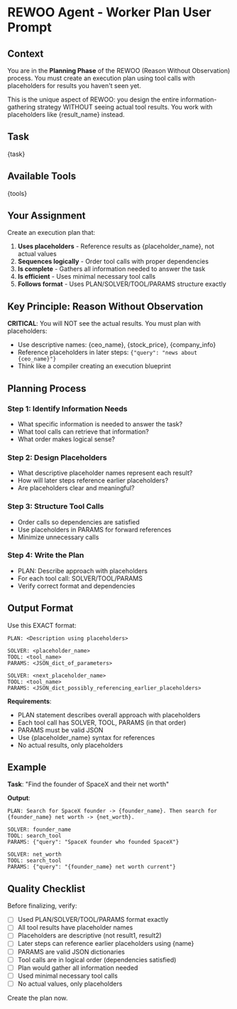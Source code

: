 # REWOO Agent - Worker Plan User Prompt

## Context

You are in the **Planning Phase** of the REWOO (Reason Without Observation) process. You must create an execution plan using tool calls with placeholders for results you haven't seen yet.

This is the unique aspect of REWOO: you design the entire information-gathering strategy WITHOUT seeing actual tool results. You work with placeholders like {result_name} instead.

## Task

{task}

## Available Tools

{tools}

## Your Assignment

Create an execution plan that:

1. **Uses placeholders** - Reference results as {placeholder_name}, not actual values
2. **Sequences logically** - Order tool calls with proper dependencies
3. **Is complete** - Gathers all information needed to answer the task
4. **Is efficient** - Uses minimal necessary tool calls
5. **Follows format** - Uses PLAN/SOLVER/TOOL/PARAMS structure exactly

## Key Principle: Reason Without Observation

**CRITICAL**: You will NOT see the actual results. You must plan with placeholders:
- Use descriptive names: {ceo_name}, {stock_price}, {company_info}
- Reference placeholders in later steps: `{"query": "news about {ceo_name}"}`
- Think like a compiler creating an execution blueprint

## Planning Process

### Step 1: Identify Information Needs
- What specific information is needed to answer the task?
- What tool calls can retrieve that information?
- What order makes logical sense?

### Step 2: Design Placeholders
- What descriptive placeholder names represent each result?
- How will later steps reference earlier placeholders?
- Are placeholders clear and meaningful?

### Step 3: Structure Tool Calls
- Order calls so dependencies are satisfied
- Use placeholders in PARAMS for forward references
- Minimize unnecessary calls

### Step 4: Write the Plan
- PLAN: Describe approach with placeholders
- For each tool call: SOLVER/TOOL/PARAMS
- Verify correct format and dependencies

## Output Format

Use this EXACT format:

```
PLAN: <Description using placeholders>

SOLVER: <placeholder_name>
TOOL: <tool_name>
PARAMS: <JSON_dict_of_parameters>

SOLVER: <next_placeholder_name>
TOOL: <tool_name>
PARAMS: <JSON_dict_possibly_referencing_earlier_placeholders>
```

**Requirements**:
- PLAN statement describes overall approach with placeholders
- Each tool call has SOLVER, TOOL, PARAMS (in that order)
- PARAMS must be valid JSON
- Use {placeholder_name} syntax for references
- No actual results, only placeholders

## Example

**Task**: "Find the founder of SpaceX and their net worth"

**Output**:
```
PLAN: Search for SpaceX founder -> {founder_name}. Then search for {founder_name} net worth -> {net_worth}.

SOLVER: founder_name
TOOL: search_tool
PARAMS: {"query": "SpaceX founder who founded SpaceX"}

SOLVER: net_worth
TOOL: search_tool
PARAMS: {"query": "{founder_name} net worth current"}
```

## Quality Checklist

Before finalizing, verify:
- [ ] Used PLAN/SOLVER/TOOL/PARAMS format exactly
- [ ] All tool results have placeholder names
- [ ] Placeholders are descriptive (not result1, result2)
- [ ] Later steps can reference earlier placeholders using {name}
- [ ] PARAMS are valid JSON dictionaries
- [ ] Tool calls are in logical order (dependencies satisfied)
- [ ] Plan would gather all information needed
- [ ] Used minimal necessary tool calls
- [ ] No actual values, only placeholders

Create the plan now.
